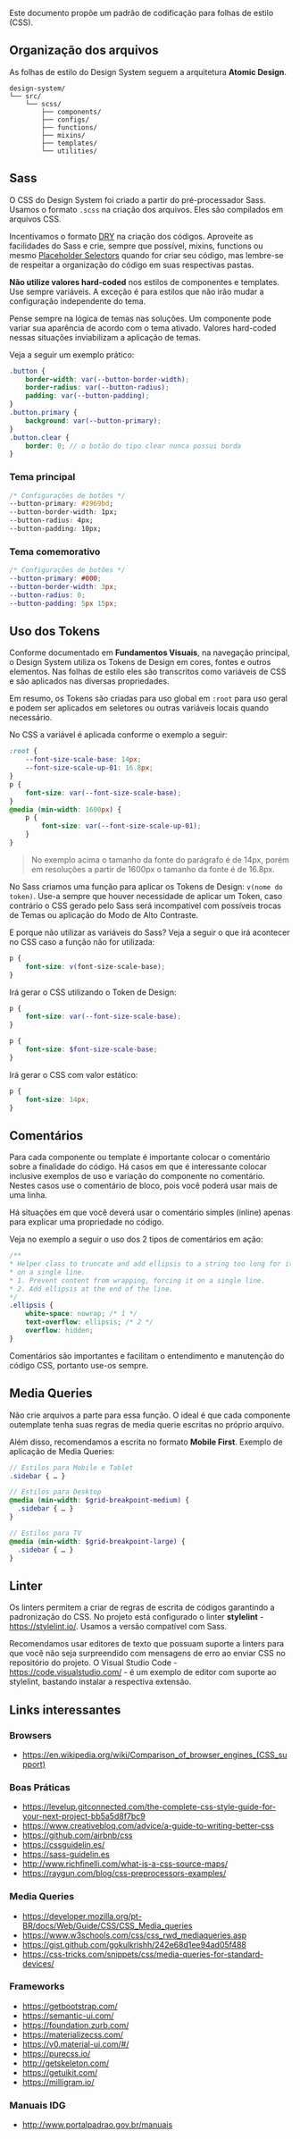 Este documento propõe um padrão de codificação para folhas de estilo (CSS).

## Organização dos arquivos

As folhas de estilo do Design System seguem a arquitetura **Atomic Design**.

```text
design-system/
└── src/
    └── scss/
        ├── components/
        ├── configs/
        ├── functions/
        ├── mixins/
        ├── templates/
        └── utilities/
```

## Sass

O CSS do Design System foi criado a partir do pré-processador Sass. Usamos o formato `.scss` na criação dos arquivos. Eles são compilados em arquivos CSS.

Incentivamos o formato [DRY](https://alistapart.com/article/dry-ing-out-your-sass-mixins/ 'Don’t Repeat Yourself') na criação dos códigos. Aproveite as facilidades do Sass e crie, sempre que possível, mixins, functions ou mesmo [Placeholder Selectors](https://sass-lang.com/documentation/style-rules/placeholder-selectors) quando for criar seu código, mas lembre-se de respeitar a organização do código em suas respectivas pastas.

**Não utilize valores hard-coded** nos estilos de componentes e templates. Use sempre variáveis. A exceção é para estilos que não irão mudar a configuração independente do tema.

Pense sempre na lógica de temas nas soluções. Um componente pode variar sua aparência de acordo com o tema ativado. Valores hard-coded nessas situações inviabilizam a aplicação de temas.

Veja a seguir um exemplo prático:

```scss
.button {
    border-width: var(--button-border-width);
    border-radius: var(--button-radius);
    padding: var(--button-padding);
}
.button.primary {
    background: var(--button-primary);
}
.button.clear {
    border: 0; // o botão do tipo clear nunca possui borda
}
```

<div class="row">
<div class="col-sm">

### Tema principal

```css
/* Configurações de botões */
--button-primary: #2969bd;
--button-border-width: 1px;
--button-radius: 4px;
--button-padding: 10px;
```

</div>
<div class="col-sm">

### Tema comemorativo

```scss
/* Configurações de botões */
--button-primary: #000;
--button-border-width: 3px;
--button-radius: 0;
--button-padding: 5px 15px;
```

</div>
</div>

## Uso dos Tokens

Conforme documentado em **Fundamentos Visuais**, na navegação principal, o Design System utiliza os Tokens de Design em cores, fontes e outros elementos. Nas folhas de estilo eles são transcritos como variáveis de CSS e são aplicados nas diversas propriedades.

Em resumo, os Tokens são criadas para uso global em `:root` para uso geral e podem ser aplicados em seletores ou outras variáveis locais quando necessário.

No CSS a variável é aplicada conforme o exemplo a seguir:

```css
:root {
    --font-size-scale-base: 14px;
    --font-size-scale-up-01: 16.8px;
}
p {
    font-size: var(--font-size-scale-base);
}
@media (min-width: 1600px) {
    p {
        font-size: var(--font-size-scale-up-01);
    }
}
```

> No exemplo acima o tamanho da fonte do parágrafo é de 14px, porém em resoluções a partir de 1600px o tamanho da fonte é de 16.8px.

No Sass criamos uma função para aplicar os Tokens de Design: `v(nome do token)`. Use-a sempre que houver necessidade de aplicar um Token, caso contrário o CSS gerado pelo Sass será incompatível com possíveis trocas de Temas ou aplicação do Modo de Alto Contraste.

E porque não utilizar as variáveis do Sass? Veja a seguir o que irá acontecer no CSS caso a função não for utilizada:

<div class="row">
<div class="col-sm">

```scss
p {
    font-size: v(font-size-scale-base);
}
```

Irá gerar o CSS utilizando o Token de Design:

```css
p {
    font-size: var(--font-size-scale-base);
}
```

</div>
<div class="col-sm">

```scss
p {
    font-size: $font-size-scale-base;
}
```

Irá gerar o CSS com valor estático:

```css
p {
    font-size: 14px;
}
```

</div>
</div>

## Comentários

Para cada componente ou template é importante colocar o comentário sobre a finalidade do código. Há casos em que é interessante colocar inclusive exemplos de uso e variação do componente no comentário. Nestes casos use o comentário de bloco, pois você poderá usar mais de uma linha.

Há situações em que você deverá usar o comentário simples (inline) apenas para explicar uma propriedade no código.

Veja no exemplo a seguir o uso dos 2 tipos de comentários em ação:

```css
/**
* Helper class to truncate and add ellipsis to a string too long for it to fit
* on a single line.
* 1. Prevent content from wrapping, forcing it on a single line.
* 2. Add ellipsis at the end of the line.
*/
.ellipsis {
    white-space: nowrap; /* 1 */
    text-overflow: ellipsis; /* 2 */
    overflow: hidden;
}
```

Comentários são importantes e facilitam o entendimento e manutenção do código CSS, portanto use-os sempre.

## Media Queries

Não crie arquivos a parte para essa função. O ideal é que cada componente outemplate tenha suas regras de media querie escritas no próprio arquivo.

Além disso, recomendamos a escrita no formato **Mobile First**. Exemplo de aplicação de Media Queries:

```scss
// Estilos para Mobile e Tablet
.sidebar { … }

// Estilos para Desktop
@media (min-width: $grid-breakpoint-medium) {
  .sidebar { … }
}

// Estilos para TV
@media (min-width: $grid-breakpoint-large) {
  .sidebar { … }
}
```

## Linter

Os linters permitem a criar de regras de escrita de códigos garantindo a padronização do CSS. No projeto está configurado o linter **stylelint** - <https://stylelint.io/>. Usamos a versão compatível com Sass.

Recomendamos usar editores de texto que possuam suporte a linters para que você não seja surpreendido com mensagens de erro ao enviar CSS no repositório do projeto. O Visual Studio Code - <https://code.visualstudio.com/> - é um exemplo de editor com suporte ao stylelint, bastando instalar a respectiva extensão.

## Links interessantes

### Browsers

-   <https://en.wikipedia.org/wiki/Comparison_of_browser_engines_(CSS_support)>

### Boas Práticas

-   <https://levelup.gitconnected.com/the-complete-css-style-guide-for-your-next-project-bb5a5d8f7bc9>
-   <https://www.creativebloq.com/advice/a-guide-to-writing-better-css>
-   <https://github.com/airbnb/css>
-   <https://cssguidelin.es/>
-   <https://sass-guidelin.es>
-   <http://www.richfinelli.com/what-is-a-css-source-maps/>
-   <https://raygun.com/blog/css-preprocessors-examples/>

### Media Queries

-   <https://developer.mozilla.org/pt-BR/docs/Web/Guide/CSS/CSS_Media_queries>
-   <https://www.w3schools.com/css/css_rwd_mediaqueries.asp>
-   <https://gist.github.com/gokulkrishh/242e68d1ee94ad05f488>
-   <https://css-tricks.com/snippets/css/media-queries-for-standard-devices/>

### Frameworks

-   <https://getbootstrap.com/>
-   <https://semantic-ui.com/>
-   <https://foundation.zurb.com/>
-   <https://materializecss.com/>
-   <https://v0.material-ui.com/#/>
-   <https://purecss.io/>
-   <http://getskeleton.com/>
-   <https://getuikit.com/>
-   <https://milligram.io/>

### Manuais IDG

-   <http://www.portalpadrao.gov.br/manuais>
